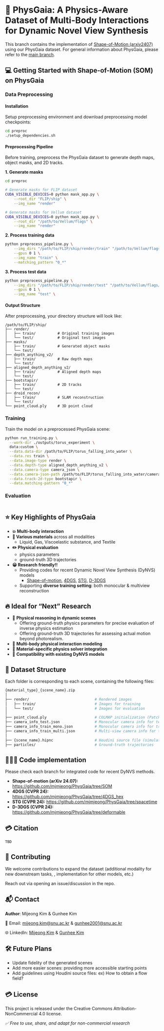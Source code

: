 # 🌱 PhysGaia: A Physics-Aware Dataset of Multi-Body Interactions for Dynamic Novel View Synthesis

This branch contains the implementation of [Shape-of-Motion (arxiv2407)](https://shape-of-motion.github.io/) using our PhysGaia dataset.
For general information about PhysGaia, please refer to the [main branch](https://github.com/mjmjeong/PhysGaia).

## **💻 Getting Started with Shape-of-Motion (SOM) on PhysGaia**


### Data Preprocessing

#### Installation

Setup preprocessing environment and download preprocessing model checkpoints:
```bash
cd preproc
./setup_dependencies.sh
```

#### Preprocessing Pipeline

Before training, preprocess the PhysGaia dataset to generate depth maps, object masks, and 2D tracks.

**1. Generate masks**
```bash
cd preproc

# Generate masks for FLIP dataset
CUDA_VISIBLE_DEVICES=0 python mask_app.py \
    --root_dir "FLIP/ship" \
    --img_name "render"

# Generate masks for Vellum dataset
CUDA_VISIBLE_DEVICES=0 python mask_app.py \
    --root_dir "/path/to/Vellum/flags" \
    --img_name "render"
```

**2. Process training data**
```bash
python preprocess_pipeline.py \
    --img_dirs "/path/to/FLIP/ship/render/train" "/path/to/Vellum/flags/render/train" \
    --gpus 0 1 \
    --img_name "train" \
    --matching_pattern "0_*"
```

**3. Process test data**
```bash
python preprocess_pipeline.py \
    --img_dirs "/path/to/FLIP/ship/render/test" "/path/to/Vellum/flags/render/test" \
    --gpus 0 1 \
    --img_name "test" \
```


#### Output Structure

After preprocessing, your directory structure will look like:
```
/path/to/FLIP/ship/
├── render/
│   ├── train/          # Original training images
│   └── test/           # Original test images
├── masks/
│   ├── train/          # Generated object masks
│   └── test/
├── depth_anything_v2/
│   ├── train/          # Raw depth maps
│   └── test/
├── aligned_depth_anything_v2/
│   ├── train/          # Aligned depth maps
│   └── test/
├── bootstapir/
│   ├── train/          # 2D tracks
│   └── test/
├── droid_recon/
│   ├── train/          # SLAM reconstruction
│   └── test/
└── point_cloud.ply     # 3D point cloud
```


### Training
Train the model on a preprocessed PhysGaia scene:

```bash
python run_training.py \
  --work-dir ./outputs/torus_experiment \
  data:custom \
  --data.data-dir /path/to/FLIP/torus_falling_into_water \
  --data.res train \
  --data.image-type render \
  --data.depth-type aligned_depth_anything_v2 \
  --data.camera-type camera_json \
  --data.camera-json-path /path/to/FLIP/torus_falling_into_water/camera_info_train_mono.json \
  --data.track-2d-type bootstapir \
  --data.matching-pattern "0_*"
```

### Evaluation

```

```

## **⭐️ Key Highlights of PhysGaia**

- **💥 Multi-body interaction**
- **💎 Various materials** across all modalities
    - Liquid, Gas, Viscoelastic substance, and Textile
- **✏️ Physical evaluation**
    - physics parameters
    - ground-truth 3D trajectories
- **😀 Research friendly!!**
    - Providing codes for recent Dynamic Novel View Synthesis (DyNVS) models
        - [Shape-of-motion](https://github.com/mjmjeong/PhysGaia/tree/SOM), [4DGS](https://github.com/mjmjeong/PhysGaia/tree/4DGS_hex), [STG](https://github.com/mjmjeong/PhysGaia/tree/spacetime), [D-3DGS](https://github.com/mjmjeong/PhysGaia/tree/deformable)
    - Supporting **diverse training setting**: both monocular & multiview reconstruction

## **🔥 Ideal for “Next” Research**

- 🧠 **Physical reasoning in dynamic scenes**
    - Offering ground-truth physics parameters for precise evaluation of inverse physics estimation
    - Offering ground-truth 3D trajectories for assessing actual motion beyond photorealism.
- 🤝 **Multi-body physical interaction modeling**
- 🧪 **Material-specific physics solver integration**
- 🧬 **Compatibility with existing DyNVS models**

## **📂 Dataset Structure**

Each folder is corresponding to each scene, containing the following files:

```bash
{material_type}_{scene_name}.zip
│
├── render/                              # Rendered images
│   ├── train/                           # Images for training
│   └── test/                            # Images for evaluation
│
├── point_cloud.ply                      # COLMAP initialization (PatchMatch & downsampling)
├── camera_info_test.json                # Monocular camera info for test
├── camera_info_train_mono.json          # Monocular camera info for training
├── camera_info_train_multi.json         # Multi-view camera info for training
│
├── {scene_name}.hipnc                   # Houdini source file (simulation or scene setup)
├── particles/                           # Ground-truth trajectories

```

## **👩🏻‍💻 Code implementation**

Please check each branch for integrated code for recent DyNVS methods.

- **Shape-of-motion (arXiv 24.07):** https://github.com/mjmjeong/PhysGaia/tree/SOM
- **4DGS (CVPR 24):** https://github.com/mjmjeong/PhysGaia/tree/4DGS_hex
- **STG (CVPR 24):** https://github.com/mjmjeong/PhysGaia/tree/spacetime
- **D-3DGS (CVPR 24):** https://github.com/mjmjeong/PhysGaia/tree/deformable

## **💳 Citation**

```bash
TBD

```

## 🤝 Contributing

We welcome contributions to expand the dataset (additional modality for new downstream tasks, , implementation for other models, etc.)

Reach out via opening an issue/discussion in the repo.

## 📬 Contact

**Author**: Mijeong Kim & Gunhee Kim

📧 Email: [mijeong.kim@snu.ac.kr](mailto:mijeong.kim@snu.ac.kr) & [gunhee2001@snu.ac.kr](mailto:gunhee2001@snu.ac.kr)

🌐 LinkedIn: [Mijeong Kim](https://www.linkedin.com/in/mjmjeong) & [Gunhee Kim](https://www.linkedin.com/in/gunhee-kim-4072362b3/)

## 🛠️ Future Plans

- Update fidelity of the generated scenes
- Add more easier scenes: providing more accessible starting points
- Add guidelines using Houdini source files: ex) How to obtain a flow field?

## **💳 License**

This project is released under the Creative Commons Attribution-NonCommercial 4.0 license.

*✅ Free to use, share, and adapt for non-commercial research*